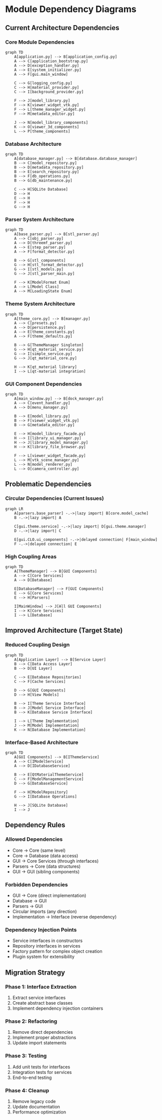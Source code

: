 # Module Dependency Diagrams

## Current Architecture Dependencies

### Core Module Dependencies

```mermaid
graph TD
    A[application.py] --> B[application_config.py]
    A --> C[application_bootstrap.py]
    A --> D[exception_handler.py]
    A --> E[system_initializer.py]
    A --> F[gui.main_window]
    
    C --> G[logging_config.py]
    C --> H[material_provider.py]
    C --> I[background_provider.py]
    
    F --> J[model_library.py]
    F --> K[viewer_widget_vtk.py]
    F --> L[theme_manager_widget.py]
    F --> M[metadata_editor.py]
    
    J --> N[model_library_components]
    K --> O[viewer_3d_components]
    L --> P[theme_components]
```

### Database Architecture

```mermaid
graph TD
    A[database_manager.py] --> B[database.database_manager]
    B --> C[model_repository.py]
    B --> D[metadata_repository.py]
    B --> E[search_repository.py]
    B --> F[db_operations.py]
    B --> G[db_maintenance.py]
    
    C --> H[SQLite Database]
    D --> H
    E --> H
    F --> H
    G --> H
```

### Parser System Architecture

```mermaid
graph TD
    A[base_parser.py] --> B[stl_parser.py]
    A --> C[obj_parser.py]
    A --> D[threemf_parser.py]
    A --> E[step_parser.py]
    A --> F[format_detector.py]
    
    B --> G[stl_components]
    G --> H[stl_format_detector.py]
    G --> I[stl_models.py]
    G --> J[stl_parser_main.py]
    
    F --> K[ModelFormat Enum]
    A --> L[Model Class]
    A --> M[LoadingState Enum]
```

### Theme System Architecture

```mermaid
graph TD
    A[theme_core.py] --> B[manager.py]
    A --> C[presets.py]
    A --> D[persistence.py]
    A --> E[theme_constants.py]
    A --> F[theme_defaults.py]
    
    B --> G[ThemeManager Singleton]
    G --> H[qt_material_service.py]
    G --> I[simple_service.py]
    G --> J[qt_material_core.py]
    
    H --> K[qt_material library]
    I --> L[qt-material integration]
```

### GUI Component Dependencies

```mermaid
graph TD
    A[main_window.py] --> B[dock_manager.py]
    A --> C[event_handler.py]
    A --> D[menu_manager.py]
    
    B --> E[model_library.py]
    B --> F[viewer_widget_vtk.py]
    B --> G[metadata_editor.py]
    
    E --> H[model_library_facade.py]
    H --> I[library_ui_manager.py]
    H --> J[library_model_manager.py]
    H --> K[library_file_browser.py]
    
    F --> L[viewer_widget_facade.py]
    L --> M[vtk_scene_manager.py]
    L --> N[model_renderer.py]
    L --> O[camera_controller.py]
```

## Problematic Dependencies

### Circular Dependencies (Current Issues)

```mermaid
graph LR
    A[parsers.base_parser] -.->|lazy import| B[core.model_cache]
    B -.->|lazy import| A
    
    C[gui.theme.service] -.->|lazy import| D[gui.theme.manager]
    D -.->|lazy import| C
    
    E[gui.CLO.ui_components] -.->|delayed connection| F[main_window]
    F -.->|delayed connection| E
```

### High Coupling Areas

```mermaid
graph TD
    A[ThemeManager] --> B[GUI Components]
    A --> C[Core Services]
    A --> D[Database]
    
    E[DatabaseManager] --> F[GUI Components]
    E --> G[Core Services]
    E --> H[Parsers]
    
    I[MainWindow] --> J[All GUI Components]
    I --> K[Core Services]
    I --> L[Database]
```

## Improved Architecture (Target State)

### Reduced Coupling Design

```mermaid
graph TD
    A[Application Layer] --> B[Service Layer]
    B --> C[Data Access Layer]
    B --> D[UI Layer]
    
    C --> E[Database Repositories]
    C --> F[Cache Services]
    
    D --> G[GUI Components]
    D --> H[View Models]
    
    B --> I[Theme Service Interface]
    B --> J[Model Service Interface]
    B --> K[Database Service Interface]
    
    I --> L[Theme Implementation]
    J --> M[Model Implementation]
    K --> N[Database Implementation]
```

### Interface-Based Architecture

```mermaid
graph TD
    A[GUI Components] --> B[IThemeService]
    A --> C[IModelService]
    A --> D[IDatabaseService]
    
    B --> E[QtMaterialThemeService]
    C --> F[ModelManagementService]
    D --> G[DatabaseService]
    
    F --> H[ModelRepository]
    G --> I[Database Operations]
    
    H --> J[SQLite Database]
    I --> J
```

## Dependency Rules

### Allowed Dependencies
- Core → Core (same level)
- Core → Database (data access)
- GUI → Core Services (through interfaces)
- Parsers → Core (data structures)
- GUI → GUI (sibling components)

### Forbidden Dependencies
- GUI → Core (direct implementation)
- Database → GUI
- Parsers → GUI
- Circular imports (any direction)
- Implementation → Interface (reverse dependency)

### Dependency Injection Points
- Service interfaces in constructors
- Repository interfaces in services
- Factory pattern for complex object creation
- Plugin system for extensibility

## Migration Strategy

### Phase 1: Interface Extraction
1. Extract service interfaces
2. Create abstract base classes
3. Implement dependency injection containers

### Phase 2: Refactoring
1. Remove direct dependencies
2. Implement proper abstractions
3. Update import statements

### Phase 3: Testing
1. Add unit tests for interfaces
2. Integration tests for services
3. End-to-end testing

### Phase 4: Cleanup
1. Remove legacy code
2. Update documentation
3. Performance optimization